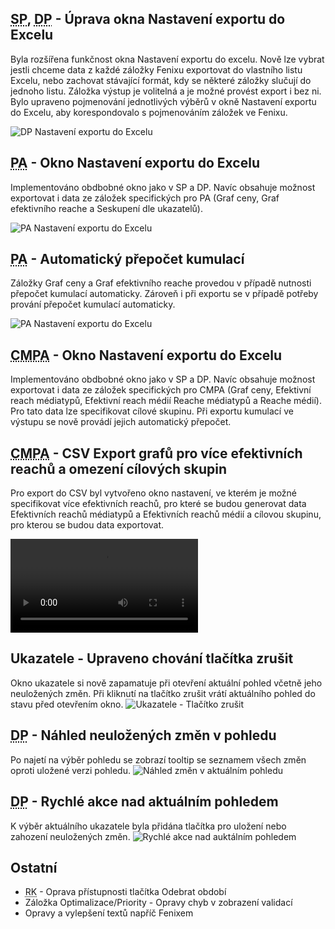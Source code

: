﻿---
categories: [fenix]
layout: fenix
---
## <abbr title="Strategický plán">SP</abbr>, <abbr title="Detailní plán">DP</abbr> - Úprava okna Nastavení exportu do Excelu
Byla rozšířena funkčnost okna Nastavení exportu do excelu. Nově lze vybrat jestli chceme data z každé záložky Fenixu exportovat do vlastního listu Excelu, nebo zachovat stávající formát, kdy se některé záložky slučují do jednoho listu. Záložka výstup je volitelná a je možné provést export i bez ni. Bylo upraveno pojmenování jednotlivých výběrů v okně Nastavení exportu do Excelu, aby korespondovalo s pojmenováním záložek ve Fenixu.

![DP Nastavení exportu do Excelu]({{site.url}}/data/dp_export_dialog.jpg "DP Nastavení exportu do Excelu")

## <abbr title="Postanalýza">PA</abbr> - Okno Nastavení exportu do Excelu
Implementováno obdbobné okno jako v SP a DP. Navíc obsahuje možnost exportovat i data ze záložek specifických pro PA (Graf ceny, Graf efektivního reache a Seskupení dle ukazatelů).

![PA Nastavení exportu do Excelu]({{site.url}}/data/pa_export_dialog.jpg "PA Nastavení exportu do Excelu")

## <abbr title="Postanalýza">PA</abbr> - Automatický přepočet kumulací
Záložky Graf ceny a Graf efektivního reache provedou v případě nutnosti přepočet kumulací automaticky. Zároveň i při exportu se v případě potřeby prování přepočet kumulací automaticky.

![PA Nastavení exportu do Excelu]({{site.url}}/data/pa_automaticky_prepocet_kumulaci.jpg "PA Nastavení exportu do Excelu")


## <abbr title="Krossmediální postanalýza">CMPA</abbr> - Okno Nastavení exportu do Excelu
Implementováno obdbobné okno jako v SP a DP. Navíc obsahuje možnost exportovat i data ze záložek specifických pro CMPA (Graf ceny, Efektivní reach médiatypů, Efektivní reach médií Reache médiatypů a Reache médií). Pro tato data lze specifikovat cílové skupinu. Při exportu kumulací ve výstupu se nově provádí jejich automatický přepočet.

## <abbr title="Krossmediální postanalýza">CMPA</abbr> - CSV Export grafů pro více efektivních reachů a omezení cílových skupin
Pro export do CSV byl vytvořeno okno nastavení, ve kterém je možné specifikovat více efektivních reachů, pro které se budou generovat data Efektivních reachů médiatypů a Efektivních reachů médií a cílovou skupinu, pro kterou se budou data exportovat. 

<video src="{{site.url}}/data/cmpa_csv_export.mp4" type="video/mp4" controls></video>

## Ukazatele - Upraveno chování tlačítka zrušit
Okno ukazatele si nově zapamatuje při otevření aktuální pohled včetně jeho neuložených změn. Při kliknutí na tlačítko zrušit vrátí aktuálního pohled do stavu před otevřením okno.
![Ukazatele - Tlačítko zrušit]({{site.url}}/data/views_cancel.jpg "Ukazatele - Tlačítko zrušit")

## <abbr title="Detailní plán">DP</abbr> - Náhled neuložených změn v pohledu
Po najetí na výběr pohledu se zobrazí tooltip se seznamem všech změn oproti uložené verzi pohledu.
![Náhled změn v aktuálním pohledu]({{site.url}}/data/ukazatele_nahled_zmen.jpg "Náhled změn v aktuálním pohledu")

## <abbr title="Detailní plán">DP</abbr> - Rychlé akce nad aktuálním pohledem
K výběr aktuálního ukazatele byla přidána tlačítka pro uložení nebo zahození neuložených změn.
![Rychlé akce nad auktálním pohledem]({{site.url}}/data/view_quick_actions.jpg "Rychlé akce nad aktuálním pohledem")

## Ostatní
<ul>
	<li><abbr title="Reachové křivky">RK</abbr> - Oprava přístupnosti tlačítka Odebrat období</li>	
	<li>Záložka Optimalizace/Priority - Opravy chyb v zobrazení validací</li>
	<li>Opravy a vylepšení textů napříč Fenixem</li>	
</ul>